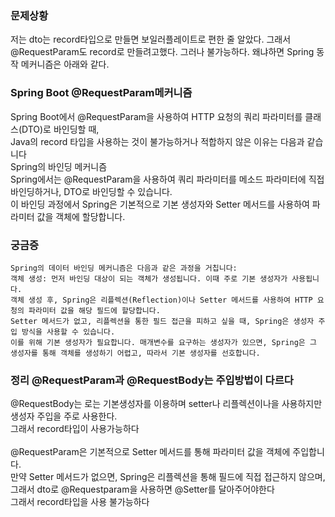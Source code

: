 ### 문제상황
저는 dto는 record타입으로 만들면 보일러플레이트로 편한 줄 알았다.
그래서 @RequestParam도 record로 만들려고했다. 그러나 불가능하다. 
왜냐하면 Spring 동작 메커니즘은 아래와 같다.

### Spring Boot @RequestParam메커니즘
Spring Boot에서 @RequestParam을 사용하여 HTTP 요청의 쿼리 파라미터를 클래스(DTO)로 바인딩할 때,  <br>
Java의 record 타입을 사용하는 것이 불가능하거나 적합하지 않은 이유는 다음과 같습니다 <br>
Spring의 바인딩 메커니즘 <br>
Spring에서는 @RequestParam을 사용하여 쿼리 파라미터를 메소드 파라미터에 직접 바인딩하거나, DTO로 바인딩할 수 있습니다. <br>
이 바인딩 과정에서 Spring은 기본적으로 기본 생성자와 Setter 메서드를 사용하여 파라미터 값을 객체에 할당합니다. <br>

### 궁금증
```
Spring의 데이터 바인딩 메커니즘은 다음과 같은 과정을 거칩니다:
객체 생성: 먼저 바인딩 대상이 되는 객체가 생성됩니다. 이때 주로 기본 생성자가 사용됩니다.
객체 생성 후, Spring은 리플렉션(Reflection)이나 Setter 메서드를 사용하여 HTTP 요청의 파라미터 값을 해당 필드에 할당합니다.
Setter 메서드가 없고, 리플렉션을 통한 필드 접근을 피하고 싶을 때, Spring은 생성자 주입 방식을 사용할 수 있습니다.
이를 위해 기본 생성자가 필요합니다. 매개변수를 요구하는 생성자가 있으면, Spring은 그 생성자를 통해 객체를 생성하기 어렵고, 따라서 기본 생성자를 선호합니다.
```

### 정리 @RequestParam과 @RequestBody는 주입방법이 다르다
@RequestBody는 로는 기본생성자를 이용하며 setter나 리플렉션이나을 사용하지만 생성자 주입을 주로 사용한다. <br>
그래서 record타입이 사용가능하다 <br>
<br>
@RequestParam은 기본적으로 Setter 메서드를 통해 파라미터 값을 객체에 주입합니다.<br>
만약 Setter 메서드가 없으면, Spring은 리플렉션을 통해 필드에 직접 접근하지 않으며, 그래서 dto로 @Requestparam을 사용하면 @Setter를 달아주어야한다 <br>
그래서 record타입을 사용 불가능하다  <br>
